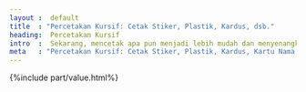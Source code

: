 ```yaml
---
layout :  default
title  : "Percetakan Kursif: Cetak Stiker, Plastik, Kardus, dsb."
heading:  Percetakan Kursif
intro  :  Sekarang, mencetak apa pun menjadi lebih mudah dan menyenangkan. Kami membantu Anda untuk mencetak stiker, plastik, kardus, kartu nama, brosur, dsb., dengan kualitas yang lebih baik.
meta   : "Percetakan Kursif: Cetak Stiker, Plastik, Kardus, Kartu Nama, Brosur, Paper Bag, dsb."
---
```


{%include part/value.html%}
